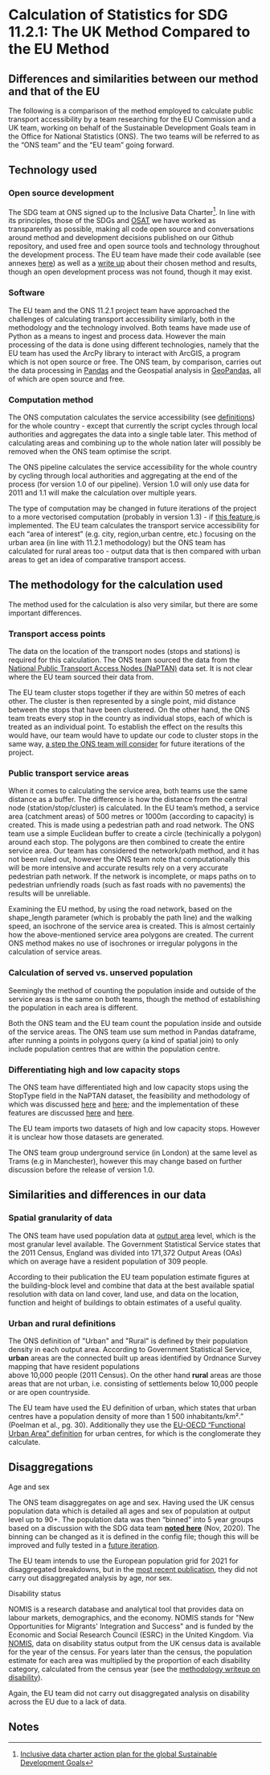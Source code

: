 # Calculation of Statistics for SDG 11.2.1: The UK Method Compared to the EU Method


## Differences and similarities between our method and that of the EU

The following is a comparison of the method employed to calculate public transport accessibility by a team researching for the EU Commission and a UK team, working on behalf of the Sustainable Development Goals team in the Office for National Statistics (ONS). The two teams will be referred to as the “ONS team” and the “EU team” going forward. 


## Technology used


### Open source development 

The SDG team at ONS signed up to the Inclusive Data Charter[^1]. In line with its principles, those of the SDGs and [OSAT](https://link.springer.com/article/10.1007/s10668-012-9337-9) we have worked as transparently as possible, making all code open source and conversations around method and development decisions published on our Github repository, and used free and open source tools and technology throughout the development process. The EU team have made their code available (see annexes [here](https://ec.europa.eu/regional_policy/en/information/publications/working-papers/2020/low-carbon-urban-accessibility)) as well as a [write up](https://ec.europa.eu/regional_policy/sources/docgener/work/012020_low_carbon_urban.pdf) about their chosen method and results, though an open development process was not found, though it may exist. 


### Software

The EU team and the ONS 11.2.1 project team have approached the challenges of calculating transport accessibility similarly, both in the methodology and the technology involved. Both teams have made use of Python as a means to ingest and process data. However the main processing of the data is done using different technologies, namely that the EU team has used the ArcPy library to interact with ArcGIS, a program which is not open source or free. The ONS team, by comparison, carries out the data processing in [Pandas](https://pandas.pydata.org) and the Geospatial analysis in [GeoPandas](https://geopandas.org/en/stable/), all of which are open source and free. 


### Computation method

The ONS computation calculates the service accessibility (see [definitions](https://onsdigital.github.io/SDG_11.2.1/html/write_up.html#definitions)) for the whole country - except that currently the script cycles through local authorities and aggregates the data into a single table later. This method of calculating areas and combining up to the whole nation later will possibly be removed when the ONS team optimise the script. 

The ONS pipeline calculates the service accessibility for the whole country by cycling through local authorities and aggregating at the end of the process (for version 1.0 of our pipeline). Version 1.0 will only use data for 2011 and 1.1 will make the calculation over multiple years. 

The type of computation may be changed in future iterations of the project to a more vectorised computation (probably in version 1.3) - if [this feature ](https://github.com/ONSdigital/SDG_11.2.1/issues/159)is implemented. The EU team calculates the transport service accessibility for each “area of interest” (e.g. city, region,urban centre, etc.) focusing on the urban area (in line with 11.2.1 methodology) but the ONS team has calculated for rural areas too - output data that is then compared with urban areas to get an idea of comparative transport access. 


## The methodology for the calculation used

The method used for the calculation is also very similar, but there are some important differences. 


### Transport access points

The data on the location of the transport nodes (stops and stations) is required for this calculation. The ONS team sourced the data from the [National Public Transport Access Nodes (NaPTAN)](https://beta-naptan.dft.gov.uk/) data set. It is not clear where the EU team sourced their data from. 

The EU team cluster stops together if they are within 50 metres of each other. The cluster is then represented by a single point, mid distance between the stops that have been clustered. On the other hand, the ONS team treats every stop in the country as individual stops, each of which is treated as an individual point. To establish the effect on the results this would have, our team would have to update our code to cluster stops in the same way, [a step the ONS team will consider](https://github.com/ONSdigital/SDG_11.2.1/issues/217) for future iterations of the project. 


### Public transport service areas

When it comes to calculating the service area, both teams use the same distance as a buffer. The difference is how the distance from the central node (station/stop/cluster) is calculated. In the EU team’s method, a service area (catchment areas) of 500 metres or 1000m (according to capacity) is created. This is made using a pedestrian path and road network. The ONS team use a simple Euclidean buffer to create a circle (techinically a  polygon) around each stop. The polygons are then combined to create the entire service area. Our team has considered the network/path method, and it has not been ruled out, however the ONS team note that computationally this will be more intensive and accurate results rely on a very accurate pedestrian path network. If the network is incomplete, or maps paths on to pedestrian unfriendly roads (such as fast roads with no pavements) the results will be unreliable.

Examining the EU method, by using the road network, based on the shape_length parameter (which is probably the path line) and the walking speed, an isochrone of the service area is created. This is almost certainly how the above-mentioned service area polygons are created. The current ONS method makes no use of isochrones or irregular polygons in the calculation of service areas. 


### Calculation of served vs. unserved population

Seemingly the method of counting the population inside and outside of the service areas is the same on both teams, though the method of establishing the population in each area is different. 

Both the ONS team and the EU team count the population inside and outside of the service areas. The ONS team use sum method in Pandas dataframe, after running a points in polygons query (a kind of spatial join) to only include population centres that are within the population centre. 


### Differentiating high and low capacity stops

The ONS team have differentiated high and low capacity stops using the StopType field in the NaPTAN dataset, the feasibility and methodology of which was discussed [here](https://github.com/ONSdigital/SDG_11.2.1/issues/177) and [here](https://github.com/ONSdigital/SDG_11.2.1/issues/207); and the implementation of these features are discussed [here](https://github.com/ONSdigital/SDG_11.2.1/issues/196) and [here](https://github.com/ONSdigital/SDG_11.2.1/issues/176).

The EU team imports two datasets of high and low capacity stops. However it is unclear how those datasets are generated. 

The ONS team group underground service (in London) at the same level as Trams (e.g in Manchester), however this may change based on further discussion before the release of version 1.0.  


## Similarities and differences in our data


### Spatial granularity of data

The ONS team have used population data at [output area](https://www.ons.gov.uk/methodology/geography/ukgeographies/censusgeography#output-area-oa) level, which is the most granular level available. The Government Statistical Service states that the 2011 Census, England was divided into 171,372 Output Areas (OAs) which on average have a resident population of 309 people. 

According to their publication the EU team population estimate figures at the building-block level and combine that data at the best available spatial resolution with data on land cover, land use, and data on the location, function and height of buildings to obtain estimates of a useful quality.


### Urban and rural definitions

The ONS definition of "Urban" and "Rural" is defined by their population density in each output area. According to Government Statistical Service, **urban** areas are the connected built up areas identified by Ordnance Survey mapping that have resident populations \
 above 10,000 people (2011 Census). On the other hand **rural** areas are those areas that are not urban, i.e. consisting of settlements below 10,000 people or are open countryside.

The EU team have used the EU definition of urban, which states that urban centres have a population density of more than 1 500 inhabitants/km².” (Poelman et al., pg. 30). Additionally they use the [EU-OECD “Functional Urban Area” definition](https://www.oecd.org/cfe/regionaldevelopment/functional-urban-areas.htm) for urban centres, for which is the conglomerate they calculate.


## Disaggregations

Age and sex

The ONS team disaggregates on age and sex. Having used the UK census population data which is detailed all ages and sex of population at output level up to 90+. The population data was then “binned” into 5 year groups based on a discussion with the SDG data team **[noted here](https://github.com/ONSdigital/SDG_11.2.1/issues/7#issuecomment-734258025)** (Nov, 2020). The binning can be changed as it is defined in the config file; though this will be improved and fully tested in a [future iteration](https://github.com/ONSdigital/SDG_11.2.1/issues/216). 

The EU team intends to use the European population grid for 2021 for disaggregated breakdowns, but in the [most recent publication](https://ec.europa.eu/regional_policy/sources/docgener/work/012020_low_carbon_urban.pdf), they did not carry out disaggregated analysis by age, nor sex. 

Disability status

NOMIS is a research database and analytical tool that provides data on labour markets, demographics, and the economy. NOMIS stands for "New Opportunities for Migrants' Integration and Success" and is funded by the Economic and Social Research Council (ESRC) in the United Kingdom. Via [NOMIS](https://www.nomisweb.co.uk/), data on disability status output from the UK census data is available for the year of the census. For years later than the census, the population estimate for each area was multiplied by the proportion of each disability category, calculated from the census year (see the [methodology writeup on disability](https://onsdigital.github.io/SDG_11.2.1/html/write_up.html#disability-status)). 

Again, the EU team did not carry out disaggregated analysis on disability across the EU due to a lack of data.


<!-- Footnotes themselves at the bottom. -->
## Notes

[^1]:
     [Inclusive data charter action plan for the global Sustainable Development Goals](https://www.ons.gov.uk/economy/environmentalaccounts/methodologies/inclusivedatacharteractionplanfortheglobalsustainabledevelopmentgoals)
